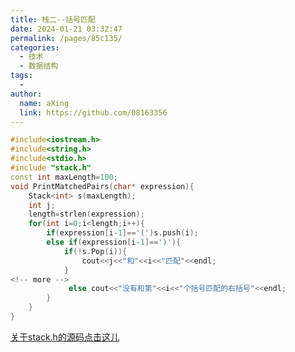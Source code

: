 ```yaml
---
title: 栈二--括号匹配
date: 2024-01-21 03:32:47
permalink: /pages/85c135/
categories:
  - 技术
  - 数据结构
tags:
  - 
author: 
  name: aXing
  link: https://github.com/08163356
---
```

```C++
#include<iostream.h>
#include<string.h>
#include<stdio.h>
#include "stack.h"
const int maxLength=100;
void PrintMatchedPairs(char* expression){
    Stack<int> s(maxLength);
    int j;
    length=strlen(expression);
    for(int i=0;i<length;i++){
        if(expression[i-1]=='(')s.push(i);
        else if(expression[i-1]==')'){
            if(!s.Pop(i)){
                cout<<j<<"和"<<i<<"匹配"<<endl;
            }
<!-- more -->
             else cout<<"没有和第"<<i<<"个括号匹配的右括号"<<endl;
        }
    }
}
```

[关于stack.h的源码点击这儿](https://blog.csdn.net/qq_38801934/article/details/103558333)

